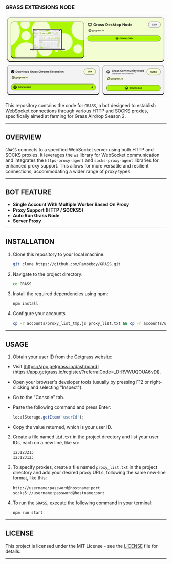 ### GRASS EXTENSIONS NODE

![GRASS](assets/img1.jpg)

This repository contains the code for `GRASS`, a bot designed to establish WebSocket connections through various HTTP and SOCKS proxies, specifically aimed at farming for Grass Airdrop Season 2.

---

## OVERVIEW

`GRASS` connects to a specified WebSocket server using both HTTP and SOCKS proxies. It leverages the `ws` library for WebSocket communication and integrates the `https-proxy-agent` and `socks-proxy-agent` libraries for enhanced proxy support. This allows for more versatile and resilient connections, accommodating a wider range of proxy types.

---

## BOT FEATURE

- **Single Account With Multiple Worker Based On Proxy**
- **Proxy Support (HTTP / SOCKS5)**
- **Auto Run Grass Node**
- **Server Proxy**

---

## INSTALLATION

1. Clone this repository to your local machine:

   ```bash
   git clone https://github.com/Rambeboy/GRASS.git
   ```

2. Navigate to the project directory:

   ```bash
   cd GRASS
   ```

3. Install the required dependencies using npm:

   ```bash
   npm install
   ```

4. Configure your accounts
   ```bash
   cp -r accounts/proxy_list_tmp.js proxy_list.txt && cp -r accounts/uid.txt uid.txt
   ```

---

## USAGE

1. Obtain your user ID from the Getgrass website:

- Visit [https://app.getgrass.io/dashboard](https://app.getgrass.io/register/?referralCode=_D-RVWUQOUA6vDI).
- Open your browser's developer tools (usually by pressing F12 or right-clicking and selecting "Inspect").
- Go to the "Console" tab.
- Paste the following command and press Enter:

  ```javascript
  localStorage.getItem('userId');
  ```

- Copy the value returned, which is your user ID.

2. Create a file named `uid.txt` in the project directory and list your user IDs, each on a new line, like so:

   ```text
   123123213
   123123123
   ```

3. To specify proxies, create a file named `proxy_list.txt` in the project directory and add your desired proxy URLs, following the same new-line format, like this:

   ```text
   http://username:password@hostname:port
   socks5://username:password@hostname:port
   ```

4. To run the `GRASS`, execute the following command in your terminal:

   ```bash
   npm run start
   ```

---

## LICENSE

This project is licensed under the MIT License - see the [LICENSE](LICENSE) file for details.

---
